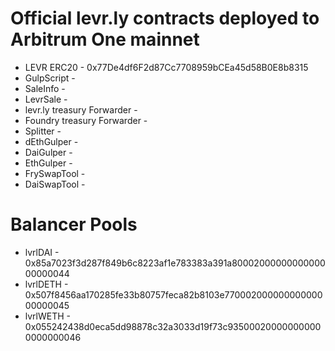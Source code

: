 # Official levr.ly contracts deployed to Arbitrum One mainnet

* LEVR ERC20 - 0x77De4df6F2d87Cc7708959bCEa45d58B0E8b8315
* GulpScript - 
* SaleInfo - 
* LevrSale - 
* levr.ly treasury Forwarder - 
* Foundry treasury Forwarder - 
* Splitter - 
* dEthGulper - 
* DaiGulper - 
* EthGulper - 
* FrySwapTool - 
* DaiSwapTool - 

# Balancer Pools
* lvrlDAI - 0x85a7023f3d287f849b6c8223af1e783383a391a8000200000000000000000044
* lvrlDETH - 0x507f8456aa170285fe33b80757feca82b8103e77000200000000000000000045
* lvrlWETH - 0x055242438d0eca5dd98878c32a3033d19f73c935000200000000000000000046